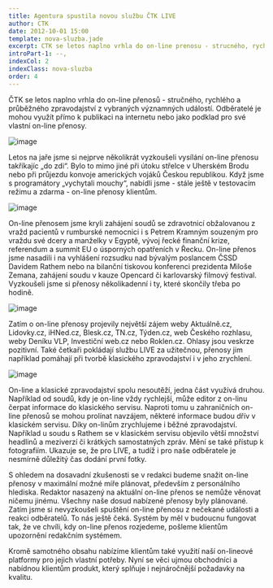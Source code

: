 ```yaml
---
title: Agentura spustila novou službu ČTK LIVE
author: CTK
date: 2012-10-01 15:00
template: nova-sluzba.jade
excerpt: CTK se letos naplno vrhla do on-line prenosu - strucného, rychlého a prubezného zpravodajství z vybranych vyznamnych událostí. Odberatelé je mohou vyuzít prímo k publikaci na internetu nebo jako podklad pro své vlastní on-line prenosy.
introPart-1: --,
indexCol: 2
indexClass: nova-sluzba
order: 4
---
```


ČTK se letos naplno vrhla do on-line přenosů -  stručného, rychlého a průběžného zpravodajství z vybraných významných událostí. Odběratelé je mohou využít přímo k publikaci na internetu nebo jako podklad pro své vlastní on-line přenosy. 

![image](loginbox.jpg)

Letos na jaře jsme si nejprve několikrát vyzkoušeli vysílání on-line přenosu takříkajíc „do zdi“. Bylo to mimo jiné při útoku střelce v Uherském Brodu nebo při průjezdu konvoje amerických vojáků Českou republikou. Když jsme s programátory „vychytali mouchy“, nabídli jsme - stále ještě v testovacím režimu a zdarma - on-line přenosy klientům. 

![image](screenshot.jpg)

On-line přenosem jsme kryli zahájení soudů se zdravotnicí obžalovanou z vražd pacientů v rumburské nemocnici i s Petrem Kramným souzeným pro vraždu své dcery a manželky v Egyptě, vývoj řecké finanční krize, referendum a summit EU o úsporných opatřeních v Řecku. On-line přenos jsme nasadili i na vyhlášení rozsudku nad bývalým poslancem ČSSD Davidem Rathem nebo na bilanční tiskovou konferenci prezidenta Miloše Zemana, zahájení soudu v kauze Opencard či karlovarský filmový festival. Vyzkoušeli jsme si přenosy několikadenní i ty, které skončily třeba po hodině. 

![image](screenshot-court.jpg)

Zatím o on-line přenosy projevily největší zájem weby  Aktuálně.cz, Lidovky.cz, iHNed.cz, Blesk.cz, TN.cz, Týden.cz, web Českého rozhlasu, weby Deníku VLP, Investiční web.cz nebo Roklen.cz. Ohlasy jsou veskrze pozitivní. Také četkaři pokládají službu LIVE za užitečnou, přenosy jim například pomáhají při tvorbě klasického zpravodajství i v jeho zrychlení. 

![image](newscloud.jpg)

On-line a klasické zpravodajství spolu nesoutěží, jedna část využívá druhou. Například od soudů, kdy je on-line vždy rychlejší, může editor z on-linu čerpat informace do klasického servisu. Naproti tomu u zahraničních on-line přenosů se mohou prolínat navzájem, některé informace budou dřív v klasickém servisu. Díky on-linům zrychlujeme i běžné zpravodajství. Například u soudu s Rathem se v klasickém servisu objevilo větší množství headlinů a meziverzí či krátkých samostatných zpráv. Mění se také přístup k fotografiím. Ukazuje se, že pro LIVE, a tudíž i pro naše odběratele je nesmírně důležitý čas dodání první fotky.

S ohledem na dosavadní zkušenosti se v redakci budeme snažit on-line přenosy v maximální možné míře plánovat, především z personálního hlediska. Redaktor nasazený na aktuální on-line přenos se nemůže věnovat ničemu jinému. Všechny naše dosud nabízené přenosy byly plánované. Zatím jsme si nevyzkoušeli spuštění on-line přenosu z nečekané události a reakci odběratelů. To nás ještě čeká. Systém by měl v budoucnu fungovat tak, že ve chvíli, kdy on-line přenos rozjedeme, pošleme klientům upozornění  redakčním systémem. 

Kromě samotného obsahu nabízíme klientům také využití naší on-lineové platformy pro jejich vlastní potřeby. Nyní se věci ujmou obchodníci a nabídnou klientům produkt, který splňuje i nejnáročnější požadavky na kvalitu.

